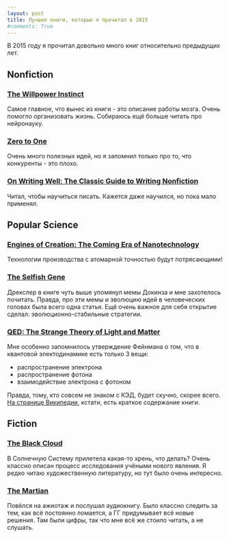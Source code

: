 ```yaml
---
layout: post
title: Лучшие книги, которые я прочитал в 2015
#comments: True
---
```


В 2015 году я прочитал довольно много книг относительно предыдущих лет.

## Nonfiction

### [The Willpower Instinct](https://www.goodreads.com/book/show/10865206-the-willpower-instinct)

Самое главное, что вынес из книги - это описание работы мозга. Очень помогло организовать жизнь. Собираюсь ещё больше читать про нейронауку.

### [Zero to One](https://www.goodreads.com/book/show/18050143-zero-to-one)

Очень много полезных идей, но я запомнил только про то, что конкуренты - это плохо.

### [On Writing Well: The Classic Guide to Writing Nonfiction](https://www.goodreads.com/book/show/53343.On_Writing_Well)

Читал, чтобы научиться писать. Кажется даже научился, но пока мало применял.


## Popular Science

### [Engines of Creation: The Coming Era of Nanotechnology](https://www.goodreads.com/book/show/83596.Engines_of_Creation)

Технологии производства с атомарной точностью будут потрясающими!

### [The Selfish Gene](https://www.goodreads.com/book/show/61535.The_Selfish_Gene)

Дрекслер в книге чуть выше упомянул мемы Докинза и мне захотелось почитать. Правда, про эти мемы и эволюцию идей в человеческих головах была всего одна статья. Ещё очень важное для себя открытие сделал: эволюционно-стабильные стратегии.

### [QED: The Strange Theory of Light and Matter](https://www.goodreads.com/book/show/5552.QED)

Мне особенно запомнилось утверждение Фейнмана о том, что в квантовой электодинамике есть только 3 вещи:

- распространение электрона
- распространение фотона
- взаимодействие электрона с фотоном

Правда, тому, кто совсем не знаком с КЭД, будет скучно, скорее всего. [На странице Википедии](https://en.wikipedia.org/wiki/Quantum_electrodynamics#Feynman.27s_view_of_quantum_electrodynamics), кстати, есть краткое содержание книги.


## Fiction

### [The Black Cloud](https://www.goodreads.com/book/show/1246118.The_Black_Cloud)

В Солнечную Систему прилетела какая-то хрень, что делать? Очень классно описан процесс исследования учёными нового явления. Я редко читаю художественную литературу, но тут было очень интересно.

### [The Martian](https://www.goodreads.com/book/show/18007564-the-martian)

Повёлся на ажиотаж и послушал аудиокнигу. Было классно следить за тем, как всё постоянно ломается, а ГГ придумывает всё новые решения. Там были цифры, так что мне всё же стоило читать, а не слушать.
